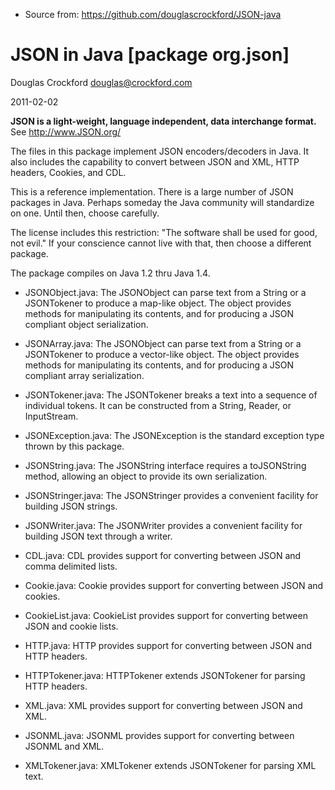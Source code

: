 * Source from: <https://github.com/douglascrockford/JSON-java>


JSON in Java [package org.json]
==========

Douglas Crockford
<douglas@crockford.com>

2011-02-02


**JSON is a light-weight, language independent, data interchange format.**
See <http://www.JSON.org/>

The files in this package implement JSON encoders/decoders in Java.
It also includes the capability to convert between JSON and XML, HTTP
headers, Cookies, and CDL.

This is a reference implementation. There is a large number of JSON packages
in Java. Perhaps someday the Java community will standardize on one. Until
then, choose carefully.

The license includes this restriction: "The software shall be used for good,
not evil." If your conscience cannot live with that, then choose a different
package.

The package compiles on Java 1.2 thru Java 1.4.


* JSONObject.java: The JSONObject can parse text from a String or a JSONTokener
to produce a map-like object. The object provides methods for manipulating its
contents, and for producing a JSON compliant object serialization.

* JSONArray.java: The JSONObject can parse text from a String or a JSONTokener
to produce a vector-like object. The object provides methods for manipulating
its contents, and for producing a JSON compliant array serialization.

* JSONTokener.java: The JSONTokener breaks a text into a sequence of individual
tokens. It can be constructed from a String, Reader, or InputStream.

* JSONException.java: The JSONException is the standard exception type thrown
by this package.


* JSONString.java: The JSONString interface requires a toJSONString method,
allowing an object to provide its own serialization.

* JSONStringer.java: The JSONStringer provides a convenient facility for
building JSON strings.

* JSONWriter.java: The JSONWriter provides a convenient facility for building
JSON text through a writer.


* CDL.java: CDL provides support for converting between JSON and comma
delimited lists.

* Cookie.java: Cookie provides support for converting between JSON and cookies.

* CookieList.java: CookieList provides support for converting between JSON and
cookie lists.

* HTTP.java: HTTP provides support for converting between JSON and HTTP headers.

* HTTPTokener.java: HTTPTokener extends JSONTokener for parsing HTTP headers.

* XML.java: XML provides support for converting between JSON and XML.

* JSONML.java: JSONML provides support for converting between JSONML and XML.

* XMLTokener.java: XMLTokener extends JSONTokener for parsing XML text.
